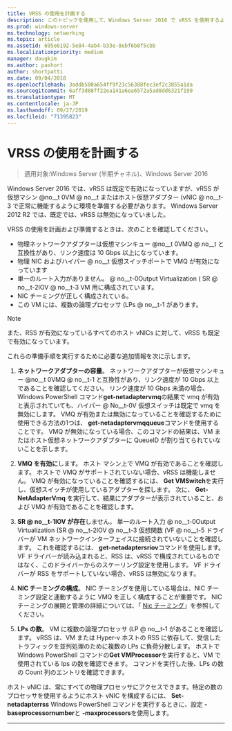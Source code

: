 ```yaml
---
title: VRSS の使用を計画する
description: このトピックを使用して、Windows Server 2016 で vRSS を使用するように仮想マシンと Hyper-v ホストを準備できます。
ms.prod: windows-server
ms.technology: networking
ms.topic: article
ms.assetid: 695e6192-5e84-4ab4-b33e-8ebf6b8f5cbb
ms.localizationpriority: medium
manager: dougkim
ms.author: pashort
author: shortpatti
ms.date: 09/04/2018
ms.openlocfilehash: 3addb500a654ff9f23c56388fec3ef2c3855a1da
ms.sourcegitcommit: 6aff3d88ff22ea141a6ea6572a5ad8dd6321f199
ms.translationtype: MT
ms.contentlocale: ja-JP
ms.lasthandoff: 09/27/2019
ms.locfileid: "71395823"
---
```

# <a name="plan-the-use-of-vrss"></a>VRSS の使用を計画する

>適用対象:Windows Server (半期チャネル)、Windows Server 2016

Windows Server 2016 では、vRSS は既定で有効になっていますが、vRSS が仮想マシン @no__t 0VM @ no__t またはホスト仮想アダプター \(vNIC @ no__t-3 で正常に機能するように環境を準備する必要があります。 Windows Server 2012 R2 では、既定では、vRSS は無効になっていました。

VRSS の使用を計画および準備するときは、次のことを確認してください。

- 物理ネットワークアダプターは仮想マシンキュー @no__t 0VMQ @ no__t と互換性があり、リンク速度は 10 Gbps 以上になっています。
- 物理 NIC およびハイパー @ no__t 仮想スイッチポートで VMQ が有効になっています
- 単一のルート入力がありません。 @ no__t-0Output Virtualization \( SR @ no__t-2IOV @ no__t-3 VM 用に構成されています。
- NIC チーミングが正しく構成されている。
- この VM には、複数の論理プロセッサ \(LPs @ no__t-1 があります。

>[!NOTE]
>また、RSS が有効になっているすべてのホスト vNICs に対して、vRSS も既定で有効になっています。

これらの準備手順を実行するために必要な追加情報を次に示します。
  
1. **ネットワークアダプターの容量**。 ネットワークアダプターが仮想マシンキュー @no__t 0VMQ @ no__t-1 と互換性があり、リンク速度が 10 Gbps 以上であることを確認してください。 リンク速度が 10 Gbps 未満の場合、Windows PowerShell コマンド**get-netadaptervmq**の結果で vmq が有効と表示されていても、ハイパー @ No__t-0V 仮想スイッチは既定で vmq を無効にします。 VMQ が有効または無効になっていることを確認するために使用できる方法の1つは、 **get-netadaptervmqqueue**コマンドを使用することです。  VMQ が無効になっている場合、このコマンドの結果は、VM またはホスト仮想ネットワークアダプターに QueueID が割り当てられていないことを示します。 
  
2. **VMQ を有効に**します。 ホスト マシン上で VMQ が有効であることを確認します。 ホストで VMQ がサポートされていない場合、vRSS は機能しません。 VMQ が有効になっていることを確認するには、 **Get VMSwitch**を実行し、仮想スイッチが使用しているアダプターを探します。 次に、 **Get-NetAdapterVmq** を実行して、結果にアダプターが表示されていること、および VMQ が有効であることを確認します。
  
3. **SR @ no__t-1IOV が存在**しません。 単一のルート入力 @ no__t-0Output Virtualization \(SR @ no__t-2IOV @ no__t-3 仮想関数 \(VF @ no__t-5 ドライバーが VM ネットワークインターフェイスに接続されていないことを確認します。 これを確認するには、 **get-netadaptersriov**コマンドを使用します。 VF ドライバーが読み込まれると、RSS は、vRSS で構成されているものではなく、このドライバーからのスケーリング設定を使用します。 VF ドライバーが RSS をサポートしていない場合、vRSS は無効になります。
  
4. **NIC チーミングの構成**。 NIC チーミングを使用している場合は、NIC チーミング設定と連動するように VMQ を正しく構成することが重要です。 NIC チーミングの展開と管理の詳細については、「 [Nic チーミング](https://docs.microsoft.com/windows-server/networking/technologies/nic-teaming/nic-teaming)」を参照してください。

5. **LPs の数**。 VM に複数の論理プロセッサ \(LP @ no__t-1 があることを確認します。 vRSS は、VM または Hyper-v ホストの RSS に依存して、受信したトラフィックを並列処理のために複数の LPs に負荷分散します。 ホストで Windows PowerShell コマンドの**Get VMProcessor**を実行すると、VM で使用されている lps の数を確認できます。 コマンドを実行した後、LPs の数の Count 列のエントリを確認できます。

ホスト vNIC は、常にすべての物理プロセッサにアクセスできます。特定の数のプロセッサを使用するようにホスト vNIC を構成するには、 **Set-netadapterrss** Windows PowerShell コマンドを実行するときに、設定 **-baseprocessornumber**と **-maxprocessors**を使用します。

---